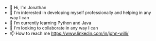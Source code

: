 - 👋 Hi, I’m Jonathan
- 👀 I'm interested in developing myself professionally and helping in any way I can
- 🌱 I’m currently learning Python and Java
- 💞️ I'm looking to collaborate in any way I can
- 📫 How to reach me https://www.linkedin.com/in/john-willi/

<!---
JHON-WILL/JHON-WILL is a ✨ special ✨ repository because its `README.md` (this file) appears on your GitHub profile.
You can click the Preview link to take a look at your changes.
--->
